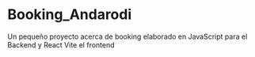 # Booking_Andarodi
Un pequeño proyecto acerca de booking elaborado en JavaScript para el Backend y React Vite el frontend
